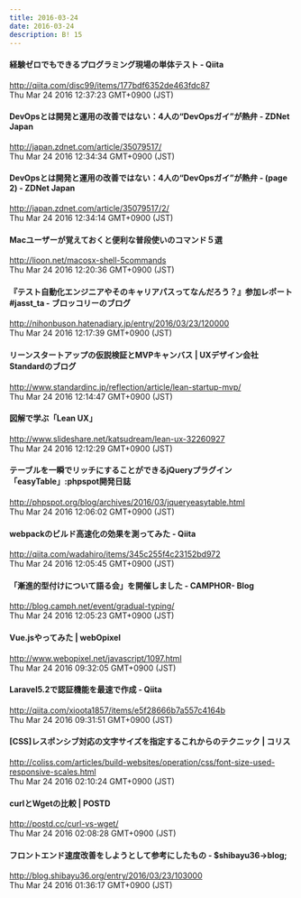 ```yaml
---
title: 2016-03-24
date: 2016-03-24
description: B! 15
---
```


#### 経験ゼロでもできるプログラミング現場の単体テスト - Qiita
http://qiita.com/disc99/items/177bdf6352de463fdc87<br>
Thu Mar 24 2016 12:37:23 GMT+0900 (JST)<br>


#### DevOpsとは開発と運用の改善ではない：4人の“DevOpsガイ”が熱弁 - ZDNet Japan
http://japan.zdnet.com/article/35079517/<br>
Thu Mar 24 2016 12:34:34 GMT+0900 (JST)<br>


#### DevOpsとは開発と運用の改善ではない：4人の“DevOpsガイ”が熱弁 - (page 2) - ZDNet Japan
http://japan.zdnet.com/article/35079517/2/<br>
Thu Mar 24 2016 12:34:14 GMT+0900 (JST)<br>


#### Macユーザーが覚えておくと便利な普段使いのコマンド５選
http://lioon.net/macosx-shell-5commands<br>
Thu Mar 24 2016 12:20:36 GMT+0900 (JST)<br>


#### 『テスト自動化エンジニアやそのキャリアパスってなんだろう？』参加レポート #jasst_ta - ブロッコリーのブログ
http://nihonbuson.hatenadiary.jp/entry/2016/03/23/120000<br>
Thu Mar 24 2016 12:17:39 GMT+0900 (JST)<br>


#### リーンスタートアップの仮説検証とMVPキャンバス | UXデザイン会社Standardのブログ
http://www.standardinc.jp/reflection/article/lean-startup-mvp/<br>
Thu Mar 24 2016 12:14:47 GMT+0900 (JST)<br>


#### 図解で学ぶ「Lean UX」
http://www.slideshare.net/katsudream/lean-ux-32260927<br>
Thu Mar 24 2016 12:12:29 GMT+0900 (JST)<br>


#### テーブルを一瞬でリッチにすることができるjQueryプラグイン「easyTable」:phpspot開発日誌
http://phpspot.org/blog/archives/2016/03/jqueryeasytable.html<br>
Thu Mar 24 2016 12:06:02 GMT+0900 (JST)<br>


#### webpackのビルド高速化の効果を測ってみた - Qiita
http://qiita.com/wadahiro/items/345c255f4c23152bd972<br>
Thu Mar 24 2016 12:05:45 GMT+0900 (JST)<br>


#### 「漸進的型付けについて語る会」を開催しました - CAMPHOR- Blog
http://blog.camph.net/event/gradual-typing/<br>
Thu Mar 24 2016 12:05:23 GMT+0900 (JST)<br>


#### Vue.jsやってみた | webOpixel
http://www.webopixel.net/javascript/1097.html<br>
Thu Mar 24 2016 09:32:05 GMT+0900 (JST)<br>


#### Laravel5.2で認証機能を最速で作成 - Qiita
http://qiita.com/xioota1857/items/e5f28666b7a557c4164b<br>
Thu Mar 24 2016 09:31:51 GMT+0900 (JST)<br>


####   [CSS]レスポンシブ対応の文字サイズを指定するこれからのテクニック | コリス
http://coliss.com/articles/build-websites/operation/css/font-size-used-responsive-scales.html<br>
Thu Mar 24 2016 02:10:24 GMT+0900 (JST)<br>


#### curlとWgetの比較 | POSTD
http://postd.cc/curl-vs-wget/<br>
Thu Mar 24 2016 02:08:28 GMT+0900 (JST)<br>


#### フロントエンド速度改善をしようとして参考にしたもの - $shibayu36->blog;
http://blog.shibayu36.org/entry/2016/03/23/103000<br>
Thu Mar 24 2016 01:36:17 GMT+0900 (JST)<br>


